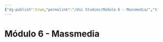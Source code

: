 ```yaml
---
{"dg-publish":true,"permalink":"/Uni Studies/Módulo 6 - Massmedia/","title":"Módulo 6 - Massmedia","tags":["Contexto/Universidad",""],"updated":"2023-09-26T21:26:32.298-05:00"}
---
```



# Módulo 6 - Massmedia
